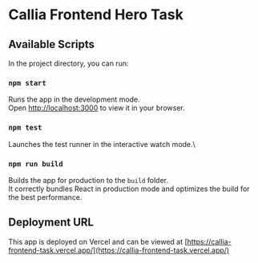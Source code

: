 # Callia Frontend Hero Task

## Available Scripts

In the project directory, you can run:

### `npm start`

Runs the app in the development mode.\
Open [http://localhost:3000](http://localhost:3000) to view it in your browser.

### `npm test`

Launches the test runner in the interactive watch mode.\

### `npm run build`

Builds the app for production to the `build` folder.\
It correctly bundles React in production mode and optimizes the build for the best performance.

## Deployment URL

This app is deployed on Vercel and can be viewed at [https://callia-frontend-task.vercel.app/](https://callia-frontend-task.vercel.app/)
